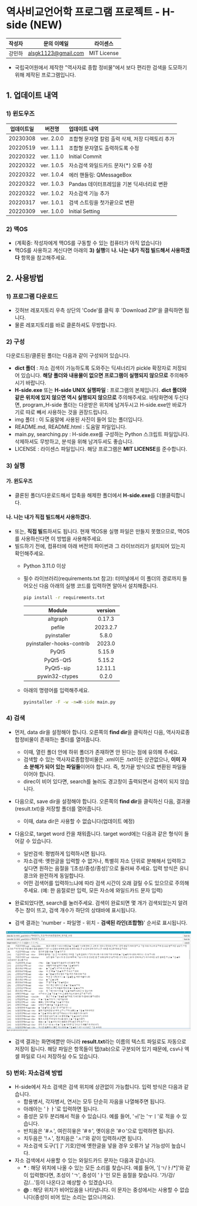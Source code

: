 # 역사비교언어학 프로그램 프로젝트 - H-side (NEW)

|작성자|문의 이메일|라이센스|
|:--:|:---:|:---:|
|강민하|alsgk1123@gmail.com|MIT License|

- 국립국어원에서 제작한 "역사자료 종합 정비물"에서 보다 편리한 검색을 도모하기 위해 제작된 프로그램입니다.

## 1. 업데이트 내역
### 1) 윈도우즈
|업데이트일|버전명|업데이트 내역|
|:-------:|:---:|:----------|
|20230308|ver. 2.0.0|조합형 문자열 칼럼 출력 삭제, 저장 디렉토리 추가|
|20220519|ver. 1.1.1|조합형 문자열도 출력하도록 수정|
|20220322|ver. 1.1.0|Initial Commit|
|20220322|ver. 1.0.5|자소검색 와일드카드 문자(*) 오류 수정|
|20220322|ver. 1.0.4|에러 핸들링: QMessageBox|
|20220322|ver. 1.0.3|Pandas 데이터프레임을 기본 딕셔너리로 변환|
|20220322|ver. 1.0.2|자소검색 기능 추가|
|20220317|ver. 1.0.1|검색 스트링을 첫가끝으로 변환|
|20220309|ver. 1.0.0|Initial Setting|

### 2) 맥OS
- (계획중: 작성자에게 맥OS를 구동할 수 있는 컴퓨터가 아직 없습니다)
- 맥OS를 사용하고 계신다면 아래의 **3) 실행**의 **나. 나는 내가 직접 빌드해서 사용하겠다** 항목을 참고해주세요.

## 2. 사용방법
### 1) 프로그램 다운로드
- 깃허브 레포지토리 우측 상단의 'Code'를 클릭 후 'Download ZIP'을 클릭하면 됩니다.
- 물론 레포지토리를 바로 클론하셔도 무방합니다.

### 2) 구성
다운로드된/클론된 폴더는 다음과 같이 구성되어 있습니다.
- **dict 폴더** : 자소 검색이 가능하도록 도와주는 딕셔너리가 pickle 확장자로 저장되어 있습니다. **해당 폴더와 내용물이 없으면 프로그램이 실행되지 않으므로** 주의해주시기 바랍니다.
- **H-side.exe** 또는 **H-side UNIX 실행파일** : 프로그램의 본체입니다. **dict 폴더와 같은 위치에 있지 않으면 역시 실행되지 않으므로** 주의해주세요. 바탕화면에 두신다면, program_H-side 폴더는 다운받은 위치에 남겨두시고 H-side.exe만 바로가기로 따로 빼서 사용하는 것을 권장드립니다.
- img 폴더 : 이 도움말에 사용된 사진이 들어 있는 폴더입니다.
- README.md, README.html : 도움말 파일입니다.
- main.py, searching.py : H-side.exe를 구성하는 Python 스크립트 파일입니다. 삭제하셔도 무방하고, 분석을 위해 남겨두셔도 좋습니다.
- LICENSE : 라이센스 파일입니다. 해당 프로그램은 **MIT LICENSE**를 준수합니다.

### 3) 실행
#### 가. 윈도우즈
- 클론된 폴더/다운로드해서 압축을 해제한 폴더에서 **H-side.exe**를 더블클릭합니다.

#### 나. 나는 내가 직접 빌드해서 사용하겠다.
- 또는, **직접 빌드**하셔도 됩니다. 현재 맥OS용 실행 파일은 만들지 못했으므로, 맥OS를 사용하신다면 이 방법을 사용해주세요.
- 빌드하기 전에, 컴퓨터에 아래 버전의 파이썬과 그 라이브러리가 설치되어 있는지 확인해주세요.
  - Python 3.11.0 이상
  - 필수 라이브러리(requirements.txt 참고): 터미널에서 이 폴더의 경로까지 들어오신 다음 아래의 실행 코드를 입력하면 알아서 설치해줍니다.
    ```cmd
    pip install -r requirements.txt
    ```

    |Module|version|
    |:---------:|:-----:|
    |altgraph|0.17.3|
    |pefile|2023.2.7|
    |pyinstaller|5.8.0|
    |pyinstaller-hooks-contrib|2023.0|
    |PyQt5|5.15.9|
    |PyQt5-Qt5|5.15.2|
    |PyQt5-sip|12.11.1|
    |pywin32-ctypes|0.2.0|

  - 아래의 명령어를 입력해주세요.
    ```cmd
    pyinstaller -F -w -n=H-side main.py
    ```


### 4) 검색
- 먼저, data dir을 설정해야 합니다. 오른쪽의 **find dir**을 클릭하신 다음, 역사자료종합정비물이 존재하는 폴더를 열어줍니다.
  - 이때, 열린 폴더 안에 하위 폴더가 존재하면 안 된다는 점에 유의해 주세요.
  - 검색할 수 있는 역사자료종합정비물은 .xml이든 .txt이든 상관없으나, **이미 자소 분해가 되어 있는 파일들**이어야 합니다. 즉, 첫가끝 방식으로 변환된 파일들이어야 합니다.
  - direc이 비어 있다면, search를 눌러도 경고창이 출력되면서 검색이 되지 않습니다.

- 다음으로, save dir을 설정해야 합니다. 오른쪽의 **find dir**을 클릭하신 다음, 결과물(result.txt)을 저장할 폴더를 열어줍니다.
  - 이때, data dir은 사용할 수 없습니다(업데이트 예정)

- 다음으로, target word 칸을 채워줍니다. target word에는 다음과 같은 형식이 들어갈 수 있습니다.
  - 일반검색: 평범하게 입력하시면 됩니다.
  - 자소검색: 옛한글을 입력할 수 없거나, 특별히 자소 단위로 분해해서 입력하고 싶다면 원하는 음절을 '\[초성/중성/종성\]'으로 둘러싸 주세요. 입력 방식은 유니콩크와 완전하게 동일합니다.
  - 어떤 검색어를 입력하느냐에 따라 검색 시간이 오래 걸릴 수도 있으므로 주의해주세요. (예: 한 음절로만 입력, 모든 자소에 와일드카드 문자 입력)

- 완료되었다면, search를 눌러주세요. 검색이 완료되면 몇 개가 검색되었는지 알려주는 창이 뜨고, 검색 개수가 하단의 상태바에 표시됩니다.
- 검색 결과는 'number - 파일명 - 위치 - **검색된 라인(조합형)**' 순서로 표시됩니다.

![figure1](img/figure1.png)

- 검색 결과는 화면에뿐만 아니라 **result.txt**라는 이름의 텍스트 파일로도 자동으로 저장이 됩니다. 해당 파일은 항목들이 탭(tab)으로 구분되어 있기 때문에, csv나 엑셀 파일로 다시 저장하실 수도 있습니다.

### 5) 번외: 자소검색 방법
- H-side에서 자소 검색은 검색 위치에 상관없이 가능합니다. 입력 방식은 다음과 같습니다.
  - 합용병서, 각자병서, 연서는 모두 단순히 자음을 나열해주면 됩니다.
  - 아래아는 'ㅏㅏ'로 입력하면 됩니다.
  - 중성은 모두 분리해서 적을 수 있습니다. 예를 들어, 'ㅟ'는 'ㅜㅣ'로 적을 수 있습니다.
  - 반치음은 '#ㅅ', 여린히읗은 '#ㅎ', 옛이응은 '#ㅇ'으로 입력하면 됩니다.
  - 치두음은 '!ㅅ', 정치음은 'ㅅ!'와 같이 입력하시면 됩니다.
  - 자소검색 도구('[  ]' 기호)안에 옛한글을 넣을 경우 오류가 날 가능성이 높습니다.
- 자소 검색에서 사용할 수 있는 와일드카드 문자는 다음과 같습니다.
  - **\*** : 해당 위치에 나올 수 있는 모든 소리를 찾습니다. 예를 들어, '[ㄱ/ㅏ/*]'와 같이 입력했다면, 초성이 'ㄱ', 중성이 'ㅏ'인 모든 음절을 찾습니다. '가/강/감/...'등이 나온다고 예상할 수 있겠습니다.
  - **@** : 해당 위치가 비어있음을 나타냅니다. 이 문자는 중성에서는 사용할 수 없습니다(중성이 비어 있는 소리는 없으니까요).